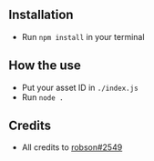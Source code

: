 ## Installation
+ Run ``npm install`` in your terminal

## How the use
+ Put your asset ID in ``./index.js``
+ Run ``node .`` 

## Credits
+ All credits to [robson#2549](https://robsons.xyz)
